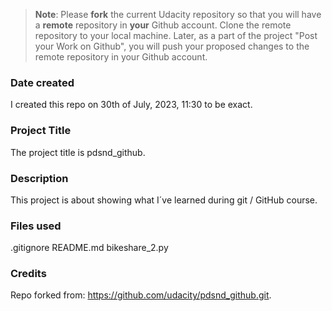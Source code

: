 >**Note**: Please **fork** the current Udacity repository so that you will have a **remote** repository in **your** Github account. Clone the remote repository to your local machine. Later, as a part of the project "Post your Work on Github", you will push your proposed changes to the remote repository in your Github account.

### Date created
I created this repo on 30th of July, 2023, 11:30 to be exact.

### Project Title
The project title is pdsnd_github.

### Description
This project is about showing what I´ve learned during git / GitHub course.

### Files used
.gitignore
README.md
bikeshare_2.py

### Credits
Repo forked from: https://github.com/udacity/pdsnd_github.git.


